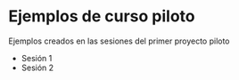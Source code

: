 Ejemplos de curso piloto
========================

Ejemplos creados en las sesiones del primer proyecto piloto
- Sesión 1
- Sesión 2
